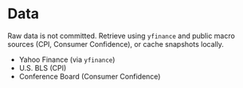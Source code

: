 # Data

Raw data is not committed. Retrieve using `yfinance` and public macro sources (CPI, Consumer Confidence), or cache snapshots locally.

- Yahoo Finance (via `yfinance`)
- U.S. BLS (CPI)
- Conference Board (Consumer Confidence)
